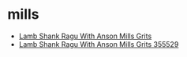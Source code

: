 # mills

 * [Lamb Shank Ragu With Anson Mills Grits](../../index/l/lamb-shank-ragu-with-anson-mills-grits-355529.json)
 * [Lamb Shank Ragu With Anson Mills Grits 355529](../../index/l/lamb-shank-ragu-with-anson-mills-grits-355529.json)
